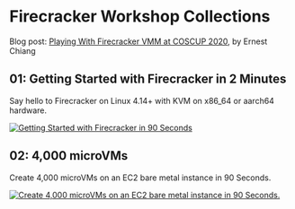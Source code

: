 # Firecracker Workshop Collections

Blog post: [Playing With Firecracker VMM at COSCUP 2020](https://www.ernestchiang.com/zh/posts/2020/2020-08-01-playing-with-firecracker/), by Ernest Chiang

## 01: Getting Started with Firecracker in 2 Minutes

Say hello to Firecracker on Linux 4.14+ with KVM on x86_64 or aarch64 hardware.

[![Getting Started with Firecracker in 90 Seconds](http://img.youtube.com/vi/kw4LlAmTjyg/0.jpg)](http://www.youtube.com/watch?v=kw4LlAmTjyg "Getting Started with Firecracker in 90 Seconds")

## 02: 4,000 microVMs

Create 4,000 microVMs on an EC2 bare metal instance in 90 Seconds.

[![Create 4,000 microVMs on an EC2 bare metal instance in 90 Seconds.](http://img.youtube.com/vi/Eh0sTEN2azc/0.jpg)](http://www.youtube.com/watch?v=Eh0sTEN2azc "Create 4,000 microVMs on an EC2 bare metal instance in 90 Seconds.")
